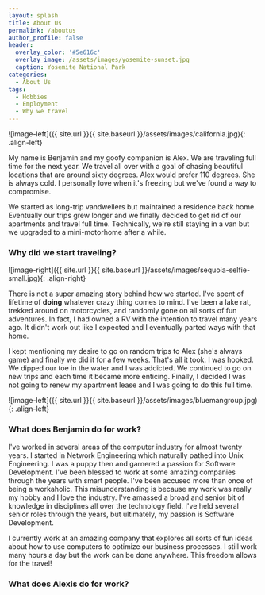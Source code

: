 ```yaml
---
layout: splash
title: About Us
permalink: /aboutus
author_profile: false
header:
  overlay_color: '#5e616c'
  overlay_image: /assets/images/yosemite-sunset.jpg
  caption: Yosemite National Park
categories:
  - About Us
tags:
  - Hobbies
  - Employment
  - Why we travel
---
```


![image-left]({{ site.url }}{{ site.baseurl }}/assets/images/california.jpg){: .align-left}

My name is Benjamin and my goofy companion is Alex.  We are traveling full time for the next year.  We travel all over with a goal of chasing beautiful locations that are around sixty degrees.  Alex would prefer 110 degrees.  She is always cold.  I personally love when it's freezing but we've found a way to compromise.

We started as long-trip vandwellers but maintained a residence back home.  Eventually our trips grew longer and we finally decided to get rid of our apartments and travel full time.  Technically, we're still staying in a van but we upgraded to a mini-motorhome after a while.

### Why did we start traveling?

![image-right]({{ site.url }}{{ site.baseurl }}/assets/images/sequoia-selfie-small.jpg){: .align-right}

There is not a super amazing story behind how we started.  I've spent of lifetime of **doing** whatever crazy thing comes to mind.  I've been a lake rat, trekked around on motorcycles, and randomly gone on all sorts of fun adventures.  In fact, I had owned a RV with the intention to travel many years ago.  It didn't work out like I expected and I eventually parted ways with that home.

I kept mentioning my desire to go on random trips to Alex (she's always game) and finally we did it for a few weeks.  That's all it took.  I was hooked.  We dipped our toe in the water and I was addicted.  We continued to go on new trips and each time it became more enticing.  Finally, I decided I was not going to renew my apartment lease and I was going to do this full time.

![image-left]({{ site.url }}{{ site.baseurl }}/assets/images/bluemangroup.jpg){: .align-left}

### What does Benjamin do for work?

I've worked in several areas of the computer industry for almost twenty years.  I started in Network Engineering which naturally pathed into Unix Engineering.  I was a puppy then and garnered a passion for Software Development.  I've been blessed to work at some amazing companies through the years with smart people.  I've been accused more than once of being a workaholic.  This misunderstanding is because my work was really my hobby and I love the industry.  I've amassed a broad and senior bit of knowledge in disciplines all over the technology field.  I've held several senior roles through the years, but ultimately, my passion is Software Development.

I currently work at an amazing company that explores all sorts of fun ideas about how to use computers to optimize our business processes.  I still work many hours a day but the work can be done anywhere.  This freedom allows for the travel!

### What does Alexis do for work?




<!--
![image-center]({{ site.url }}{{ site.baseurl }}/assets/images/sequoia-selfie-small.jpg){: .align-center}

The image above happens to be **centered**.

And now for a **massively large image**. It also has **no alignment**.

![no-alignment]({{ site.url }}{{ site.baseurl }}/assets/images/image-alignment-1200x4002.jpg)

The image above, though 1200px wide, should not overflow the content area. It should remain contained with no visible disruption to the flow of content.

![image-right]({{ site.url }}{{ site.baseurl }}/assets/images/image-alignment-300x200.jpg){: .align-right}

And now we're going to shift things to the **right align**. Again, there should be plenty of room above, below, and to the left of the image. Just look at him there --- Hey guy! Way to rock that right side. I don't care what the left aligned image says, you look great. Don't let anyone else tell you differently.

In just a bit here, you should see the text start to wrap below the right aligned image and settle in nicely. There should still be plenty of room and everything should be sitting pretty. Yeah --- Just like that. It never felt so good to be right.

And just when you thought we were done, we're going to do them all over again with captions!

<figure class="align-center">
  <img src="{{ site.url }}{{ site.baseurl }}/assets/images/image-alignment-580x300.jpg" alt="">
  <figcaption>Look at 580 x 300 getting some love.</figcaption>
</figure>

The figure above happens to be **centered**. The caption also has a link in it, just to see if it does anything funky.

<figure style="width: 150px" class="align-left">
  <img src="{{ site.url }}{{ site.baseurl }}/assets/images/image-alignment-150x150.jpg" alt="">
  <figcaption>Itty-bitty caption.</figcaption>
</figure>

The rest of this paragraph is filler for the sake of seeing the text wrap around the 150×150 image, which is **left aligned**.

As you can see the should be some space above, below, and to the right of the image. The text should not be creeping on the image. Creeping is just not right. Images need breathing room too. Let them speak like you words. Let them do their jobs without any hassle from the text. In about one more sentence here, we'll see that the text moves from the right of the image down below the image in seamless transition. Again, letting the do it's thing. Mission accomplished!

And now for a **massively large image**. It also has **no alignment**.

<figure style="width: 1200px">
  <img src="{{ site.url }}{{ site.baseurl }}/assets/images/image-alignment-1200x4002.jpg" alt="">
  <figcaption>Massive image comment for your eyeballs.</figcaption>
</figure>

The figure element above has an inline style of `width: 1200px` set which should break it outside of the normal content flow.

<figure style="width: 300px" class="align-right">
  <img src="{{ site.url }}{{ site.baseurl }}/assets/images/image-alignment-300x200.jpg" alt="">
  <figcaption>Feels good to be right all the time.</figcaption>
</figure>

And now we're going to shift things to the **right align**. Again, there should be plenty of room above, below, and to the left of the image. Just look at him there --- Hey guy! Way to rock that right side. I don't care what the left aligned image says, you look great. Don't let anyone else tell you differently.

In just a bit here, you should see the text start to wrap below the right aligned image and settle in nicely. There should still be plenty of room and everything should be sitting pretty. Yeah --- Just like that. It never felt so good to be right.

And that's a wrap, yo! You survived the tumultuous waters of alignment. Image alignment achievement unlocked!-->
